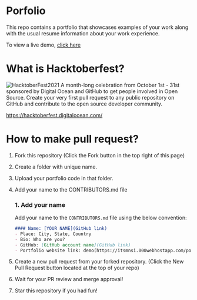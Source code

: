 # Porfolio
This repo contains a portfolio that showcases examples of your work along with the usual resume information about your work experience.

To view a live demo, [click here](https://itsmnsi.000webhostapp.com/portfolio/)

# What is Hacktoberfest?
![HacktoberFest2021](https://user-images.githubusercontent.com/36513491/135483228-afcff3b3-115f-4091-b9c7-7941789eae51.png)
A month-long celebration from October 1st - 31st sponsored by Digital Ocean and GitHub to get people involved in Open Source. Create your very first pull request to any public repository on GitHub and contribute to the open source developer community.

https://hacktoberfest.digitalocean.com/

# How to make pull request?
1. Fork this repository (Click the Fork button in the top right of this page)
2. Create a folder with unique name.
3. Upload your portfolio code in that folder.
4. Add your name to the CONTRIBUTORS.md file
   ### 1. Add your name
     Add your name to the `CONTRIBUTORS.md` file using the below convention:

     ```markdown
   #### Name: [YOUR NAME](GitHub link)
   - Place: City, State, Country
   - Bio: Who are you?
   - GitHub: [GitHub account name](GitHub link)
   - Portfolio website link: demo(https://itsmnsi.000webhostapp.com/portfolio/)
6. Create a new pull request from your forked repository. (Click the New Pull Request button located at the top of your repo)
7. Wait for your PR review and merge approval!
8. Star this repository if you had fun!


